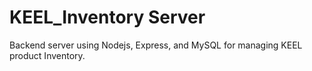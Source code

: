 # KEEL_Inventory Server
Backend server using Nodejs, Express, and MySQL for managing KEEL product Inventory.
